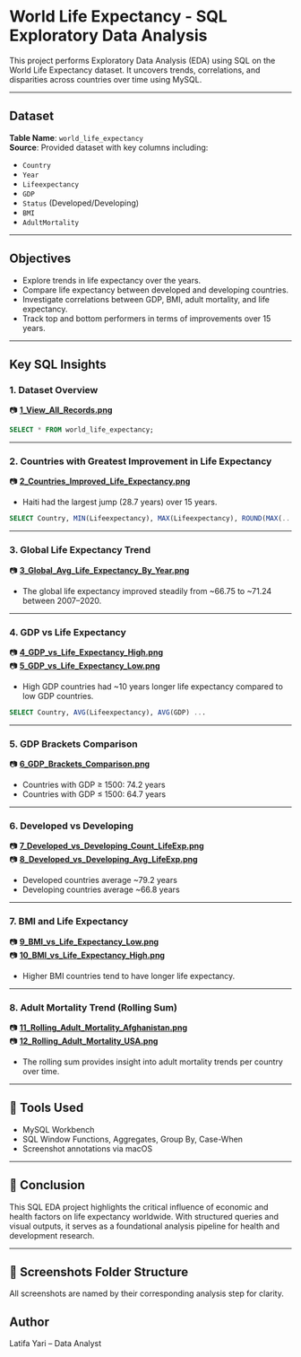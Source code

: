 # World Life Expectancy - SQL Exploratory Data Analysis

This project performs Exploratory Data Analysis (EDA) using SQL on the World Life Expectancy dataset. It uncovers trends, correlations, and disparities across countries over time using MySQL.

---

## Dataset
**Table Name**: `world_life_expectancy`  
**Source**: Provided dataset with key columns including:
- `Country`
- `Year`
- `Lifeexpectancy`
- `GDP`
- `Status` (Developed/Developing)
- `BMI`
- `AdultMortality`

---

## Objectives
- Explore trends in life expectancy over the years.
- Compare life expectancy between developed and developing countries.
- Investigate correlations between GDP, BMI, adult mortality, and life expectancy.
- Track top and bottom performers in terms of improvements over 15 years.

---

## Key SQL Insights

### 1. Dataset Overview  
📷 **[1_View_All_Records.png](./screenshots/1_View_All_Records.png)**  
```sql
SELECT * FROM world_life_expectancy;
```

---

### 2. Countries with Greatest Improvement in Life Expectancy  
📷 **[2_Countries_Improved_Life_Expectancy.png](./screenshots/2_Countries_Improved_Life_Expectancy.png)**  
- Haiti had the largest jump (28.7 years) over 15 years.  
```sql
SELECT Country, MIN(Lifeexpectancy), MAX(Lifeexpectancy), ROUND(MAX(...) - MIN(...), 1) AS Life_Increase_15_Years ...
```

---

### 3. Global Life Expectancy Trend  
📷 **[3_Global_Avg_Life_Expectancy_By_Year.png](./screenshots/3_Global_Avg_Life_Expectancy_By_Year.png)**  
- The global life expectancy improved steadily from ~66.75 to ~71.24 between 2007–2020.

---

### 4. GDP vs Life Expectancy  
📷 **[4_GDP_vs_Life_Expectancy_High.png](./screenshots/4_GDP_vs_Life_Expectancy_High.png)**  
📷 **[5_GDP_vs_Life_Expectancy_Low.png](./screenshots/5_GDP_vs_Life_Expectancy_Low.png)**  
- High GDP countries had ~10 years longer life expectancy compared to low GDP countries.  
```sql
SELECT Country, AVG(Lifeexpectancy), AVG(GDP) ...
```

---

### 5. GDP Brackets Comparison  
📷 **[6_GDP_Brackets_Comparison.png](./screenshots/6_GDP_Brackets_Comparison.png)**  
- Countries with GDP ≥ 1500: 74.2 years  
- Countries with GDP ≤ 1500: 64.7 years  

---

### 6. Developed vs Developing  
📷 **[7_Developed_vs_Developing_Count_LifeExp.png](./screenshots/7_Developed_vs_Developing_Count_LifeExp.png)**  
📷 **[8_Developed_vs_Developing_Avg_LifeExp.png](./screenshots/8_Developed_vs_Developing_Avg_LifeExp.png)**  
- Developed countries average ~79.2 years  
- Developing countries average ~66.8 years  

---

### 7. BMI and Life Expectancy  
📷 **[9_BMI_vs_Life_Expectancy_Low.png](./screenshots/9_BMI_vs_Life_Expectancy_Low.png)**  
📷 **[10_BMI_vs_Life_Expectancy_High.png](./screenshots/10_BMI_vs_Life_Expectancy_High.png)**  
- Higher BMI countries tend to have longer life expectancy.

---

### 8. Adult Mortality Trend (Rolling Sum)  
📷 **[11_Rolling_Adult_Mortality_Afghanistan.png](./screenshots/11_Rolling_Adult_Mortality_Afghanistan.png)**  
📷 **[12_Rolling_Adult_Mortality_USA.png](./screenshots/12_Rolling_Adult_Mortality_USA.png)**  
- The rolling sum provides insight into adult mortality trends per country over time.

---

## 🧰 Tools Used
- MySQL Workbench
- SQL Window Functions, Aggregates, Group By, Case-When
- Screenshot annotations via macOS

---

## 📌 Conclusion
This SQL EDA project highlights the critical influence of economic and health factors on life expectancy worldwide. With structured queries and visual outputs, it serves as a foundational analysis pipeline for health and development research.

---

## 📸 Screenshots Folder Structure
All screenshots are named by their corresponding analysis step for clarity.

## Author
Latifa Yari – Data Analyst
